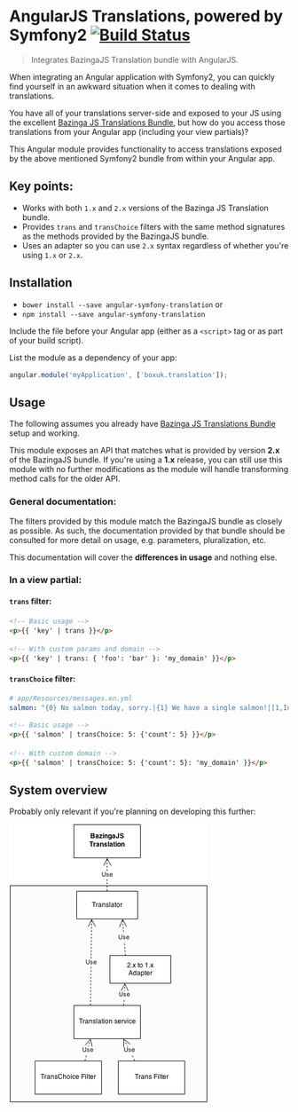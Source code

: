 AngularJS Translations, powered by Symfony2 [![Build Status](https://travis-ci.org/boxuk/angular-symfony-translation.svg)](https://travis-ci.org/boxuk/angular-symfony-translation)
===========================================

> Integrates BazingaJS Translation bundle with AngularJS.

When integrating an Angular application with Symfony2, you can quickly find
yourself in an awkward situation when it comes to dealing with translations.

You have all of your translations server-side and exposed to your JS using
the excellent [Bazinga JS Translations Bundle](https://github.com/willdurand/BazingaJsTranslationBundle),
but how do you access those translations from your Angular app (including your view
partials)?

This Angular module provides functionality to access translations exposed
by the above mentioned Symfony2 bundle from within your Angular app.

## Key points:

* Works with both `1.x` and `2.x` versions of the Bazinga JS Translation bundle.
* Provides `trans` and `transChoice` filters with the same method signatures as
  the methods provided by the BazingaJS bundle.
* Uses an adapter so you can use `2.x` syntax regardless of whether you're using
  `1.x` or `2.x`.

## Installation

* `bower install --save angular-symfony-translation`
or
* `npm install --save angular-symfony-translation`

Include the file before your Angular app (either as a `<script>` tag or as part
of your build script).

List the module as a dependency of your app:

```javascript
angular.module('myApplication', ['boxuk.translation']);
```

## Usage

The following assumes you already have [Bazinga JS Translations Bundle](https://github.com/willdurand/BazingaJsTranslationBundle)
setup and working.

This module exposes an API that matches what is provided by version
**2.x** of the BazingaJS bundle. If you're using a **1.x** release, you can
still use this module with no further modifications as the module will handle
transforming method calls for the older API.

### General documentation:

The filters provided by this module match the BazingaJS bundle as closely as
possible. As such, the documentation provided by that bundle should be consulted
for more detail on usage, e.g. parameters, pluralization, etc.

This documentation will cover the **differences in usage** and nothing else.

### In a view partial:

#### `trans` filter:

```html
<!-- Basic usage -->
<p>{{ 'key' | trans }}</p>

<!-- With custom params and domain -->
<p>{{ 'key' | trans: { 'foo': 'bar' }: 'my_domain' }}</p>
```


#### `transChoice` filter:

```yaml
# app/Resources/messages.en.yml
salmon: "{0} No salmon today, sorry.|{1} We have a single salmon!|[1,Inf] Woah, there's %count% salmon. That's a lot of salmon."
```

```html
<!-- Basic usage -->
<p>{{ 'salmon' | transChoice: 5: {'count': 5} }}</p>

<!-- With custom domain -->
<p>{{ 'salmon' | transChoice: 5: {'count': 5}: 'my_domain' }}</p>
```

## System overview

Probably only relevant if you're planning on developing this further:

![System diagram](/docs/system-overview.png)
